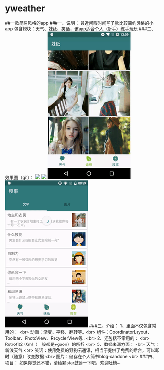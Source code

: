 # yweather
##一款简易风格的app
###一、说明：
最近闲暇时间写了款比较简约风格的小app
包含模块：天气、妹纸、笑话，该app适合个人（新手）练手玩玩
###二、效果图（gif）：
![](https://github.com/xandone/yweather/blob/master/yweather_gif/001.gif)
![](https://github.com/xandone/yweather/blob/master/yweather_gif/002.gif)
![](https://github.com/xandone/yweather/blob/master/yweather_gif/003.gif)
![](https://github.com/xandone/yweather/blob/master/yweather_gif/004.gif)
###三、介绍：
1、里面不仅包含常用的：
\<br> 
动画：渐变、平移、翻转等..
\<br> 
组件：CoordinatorLayout、Toolbar、PhotoView、RecyclerView等..
\<br> 
2、还包括不常用的：
\<br> 
Retrofit2+Xml（一般都是+gson）的解析
\<br> 
3、数据来源方面：
\<br> 
天气：新浪天气
\<br> 
笑话：使用免费的野狗云通讯，相当于提供了免费的后台，可以即时（随意）改变数据
\<br> 
图片：储存在个人简书blog-xandone
\<br> 
###四、项目：
如果你觉还不错，请给颗star鼓励一下吧，欢迎吐槽~
